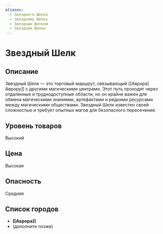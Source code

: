 ```yaml
---
aliases:
  - Звездного Шелка
  - Звездному Шелку
  - Звездным Шелком
  - Звездном Шелке
---
```


# Звездный Шелк

## Описание
Звездный Шелк — это торговый маршрут, связывающий [[Аврора|Аврору]] с другими магическими центрами. Этот путь проходит через отдаленные и труднодоступные области, но он крайне важен для обмена магическими знаниями, артефактами и редкими ресурсами между магическими обществами. Звездный Шелк известен своей сложностью и требует опытных магов для безопасного пересечения.

## Уровень товаров
Высокий

## Цена
Высокая

## Опасность
Средняя

## Список городов
- **[[Аврора]]**
- (дополните позже)
